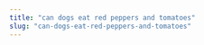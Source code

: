 ```yaml
---
title: "can dogs eat red peppers and tomatoes"
slug: "can-dogs-eat-red-peppers-and-tomatoes"
---
```


